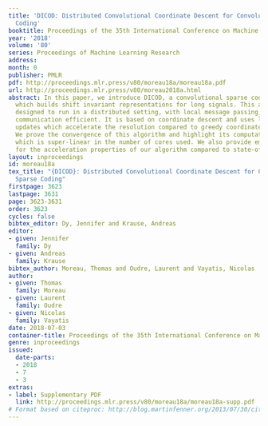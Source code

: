 ```yaml
---
title: 'DICOD: Distributed Convolutional Coordinate Descent for Convolutional Sparse
  Coding'
booktitle: Proceedings of the 35th International Conference on Machine Learning
year: '2018'
volume: '80'
series: Proceedings of Machine Learning Research
address: 
month: 0
publisher: PMLR
pdf: http://proceedings.mlr.press/v80/moreau18a/moreau18a.pdf
url: http://proceedings.mlr.press/v80/moreau2018a.html
abstract: In this paper, we introduce DICOD, a convolutional sparse coding algorithm
  which builds shift invariant representations for long signals. This algorithm is
  designed to run in a distributed setting, with local message passing, making it
  communication efficient. It is based on coordinate descent and uses locally greedy
  updates which accelerate the resolution compared to greedy coordinate selection.
  We prove the convergence of this algorithm and highlight its computational speed-up
  which is super-linear in the number of cores used. We also provide empirical evidence
  for the acceleration properties of our algorithm compared to state-of-the-art methods.
layout: inproceedings
id: moreau18a
tex_title: "{DICOD}: Distributed Convolutional Coordinate Descent for Convolutional
  Sparse Coding"
firstpage: 3623
lastpage: 3631
page: 3623-3631
order: 3623
cycles: false
bibtex_editor: Dy, Jennifer and Krause, Andreas
editor:
- given: Jennifer
  family: Dy
- given: Andreas
  family: Krause
bibtex_author: Moreau, Thomas and Oudre, Laurent and Vayatis, Nicolas
author:
- given: Thomas
  family: Moreau
- given: Laurent
  family: Oudre
- given: Nicolas
  family: Vayatis
date: 2018-07-03
container-title: Proceedings of the 35th International Conference on Machine Learning
genre: inproceedings
issued:
  date-parts:
  - 2018
  - 7
  - 3
extras:
- label: Supplementary PDF
  link: http://proceedings.mlr.press/v80/moreau18a/moreau18a-supp.pdf
# Format based on citeproc: http://blog.martinfenner.org/2013/07/30/citeproc-yaml-for-bibliographies/
---
```

